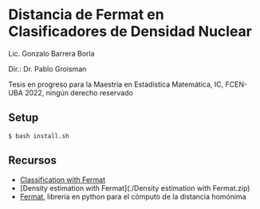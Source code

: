 # Distancia de Fermat en Clasificadores de Densidad Nuclear 
Lic. Gonzalo Barrera Borla

Dir.: Dr. Pablo Groisman

Tesis en progreso para la Maestría en Estadística Matemática, IC, FCEN-UBA
2022, ningún derecho reservado


## Setup
`$ bash install.sh`

## Recursos
- [Classification with Fermat](https://dl.dropboxusercontent.com/s/ogzs6olgberc3lx/Classification%20with%20Fermat.ipynb)
- [Density estimation with Fermat](./Density estimation with Fermat.zip)
- [Fermat](https://www.aristas.com.ar/fermat/fermat.html), librería en python para el cómputo de la distancia homónima
